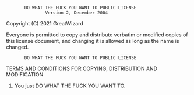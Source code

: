            DO WHAT THE FUCK YOU WANT TO PUBLIC LICENSE
                   Version 2, December 2004

Copyright (C) 2021 GreatWizard

Everyone is permitted to copy and distribute verbatim or modified
copies of this license document, and changing it is allowed as long
as the name is changed.

           DO WHAT THE FUCK YOU WANT TO PUBLIC LICENSE
  TERMS AND CONDITIONS FOR COPYING, DISTRIBUTION AND MODIFICATION

 1. You just DO WHAT THE FUCK YOU WANT TO.
